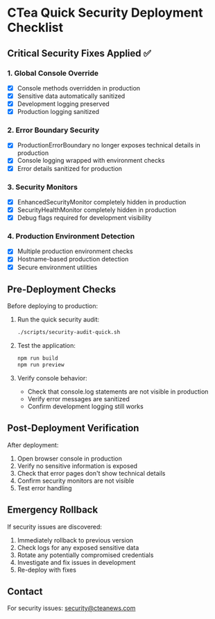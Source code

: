# CTea Quick Security Deployment Checklist

## Critical Security Fixes Applied ✅

### 1. Global Console Override
- [x] Console methods overridden in production
- [x] Sensitive data automatically sanitized
- [x] Development logging preserved
- [x] Production logging sanitized

### 2. Error Boundary Security
- [x] ProductionErrorBoundary no longer exposes technical details in production
- [x] Console logging wrapped with environment checks
- [x] Error details sanitized for production

### 3. Security Monitors
- [x] EnhancedSecurityMonitor completely hidden in production
- [x] SecurityHealthMonitor completely hidden in production
- [x] Debug flags required for development visibility

### 4. Production Environment Detection
- [x] Multiple production environment checks
- [x] Hostname-based production detection
- [x] Secure environment utilities

## Pre-Deployment Checks

Before deploying to production:

1. Run the quick security audit:
   ```bash
   ./scripts/security-audit-quick.sh
   ```

2. Test the application:
   ```bash
   npm run build
   npm run preview
   ```

3. Verify console behavior:
   - Check that console.log statements are not visible in production
   - Verify error messages are sanitized
   - Confirm development logging still works

## Post-Deployment Verification

After deployment:

1. Open browser console in production
2. Verify no sensitive information is exposed
3. Check that error pages don't show technical details
4. Confirm security monitors are not visible
5. Test error handling

## Emergency Rollback

If security issues are discovered:

1. Immediately rollback to previous version
2. Check logs for any exposed sensitive data
3. Rotate any potentially compromised credentials
4. Investigate and fix issues in development
5. Re-deploy with fixes

## Contact

For security issues: security@cteanews.com
